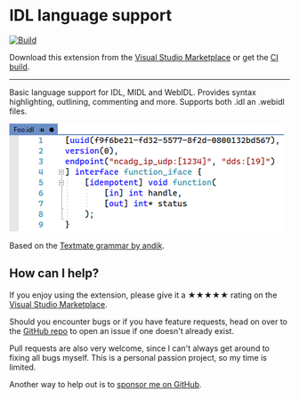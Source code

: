 [marketplace]: https://marketplace.visualstudio.com/items?itemName=MadsKristensen.idl
[vsixgallery]: http://vsixgallery.com/extension/IDL.9b84ff34-a900-4d2b-ac64-ae1d845ae122/
[repo]:https://github.com/madskristensen/IDL

# IDL language support

[![Build](https://github.com/madskristensen/IDL/actions/workflows/build.yaml/badge.svg)](https://github.com/madskristensen/IDL/actions/workflows/build.yaml)

Download this extension from the [Visual Studio Marketplace][marketplace]
or get the [CI build][vsixgallery].

--------------------------------------

Basic language support for IDL, MIDL and WebIDL. Provides syntax highlighting, outlining, commenting and more. Supports both .idl an .webidl files.

![Idl Code](art/idl-code.png)

Based on the [Textmate grammar by andik](https://github.com/andik/IDL-Syntax).

## How can I help?
If you enjoy using the extension, please give it a ★★★★★ rating on the [Visual Studio Marketplace][marketplace].

Should you encounter bugs or if you have feature requests, head on over to the [GitHub repo][repo] to open an issue if one doesn't already exist.

Pull requests are also very welcome, since I can't always get around to fixing all bugs myself. This is a personal passion project, so my time is limited.

Another way to help out is to [sponsor me on GitHub](https://github.com/sponsors/madskristensen).